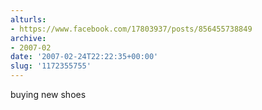 ```yaml
---
alturls:
- https://www.facebook.com/17803937/posts/856455738849
archive:
- 2007-02
date: '2007-02-24T22:22:35+00:00'
slug: '1172355755'
---
```


buying new shoes


